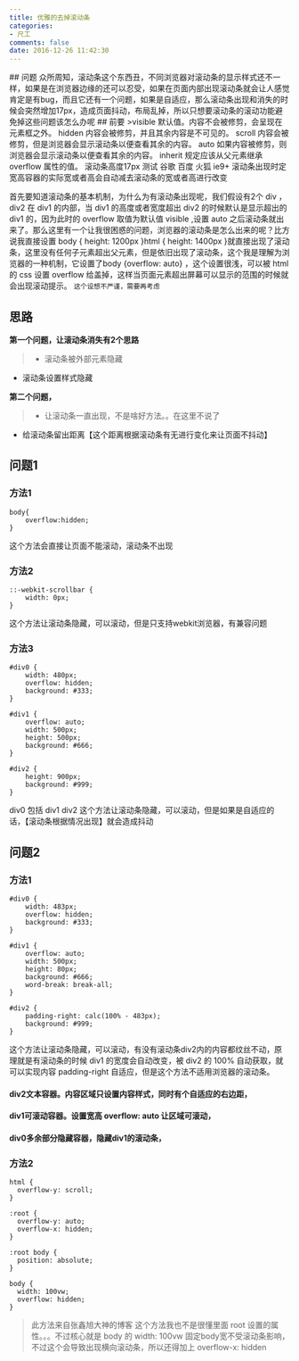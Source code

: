 ```yaml
---
title: 优雅的去掉滚动条
categories:
- 尺工
comments: false
date: 2016-12-26 11:42:30
---
```

<p></p>
<!-- more -->
## 问题
众所周知，滚动条这个东西丑，不同浏览器对滚动条的显示样式还不一样，如果是在浏览器边缘的还可以忍受，如果在页面内部出现滚动条就会让人感觉肯定是有bug，而且它还有一个问题，如果是自适应，那么滚动条出现和消失的时候会突然增加17px，造成页面抖动，布局乱掉，所以只想要滚动条的滚动功能避免掉这些问题该怎么办呢
## 前要
>visible	默认值。内容不会被修剪，会呈现在元素框之外。
hidden	内容会被修剪，并且其余内容是不可见的。
scroll	内容会被修剪，但是浏览器会显示滚动条以便查看其余的内容。
auto	如果内容被修剪，则浏览器会显示滚动条以便查看其余的内容。
inherit	规定应该从父元素继承 overflow 属性的值。
滚动条高度17px 测试 谷歌 百度 火狐 ie9+
滚动条出现时定宽高容器的实际宽或者高会自动减去滚动条的宽或者高进行改变

首先要知道滚动条的基本机制，为什么为有滚动条出现呢，我们假设有2个 div ，div2 在 div1 的内部，当 div1 的高度或者宽度超出 div2 的时候默认是显示超出的 div1 的，因为此时的 overflow 取值为默认值 visible ,设置 auto 之后滚动条就出来了。那么这里有一个让我很困惑的问题，浏览器的滚动条是怎么出来的呢？比方说我直接设置 body { height: 1200px }html { height: 1400px }就直接出现了滚动条，这里没有任何子元素超出父元素，但是依旧出现了滚动条，这个我是理解为浏览器的一种机制，它设置了body {overflow: auto} ，这个设置很浅，可以被 html 的 css 设置 overflow 给盖掉，这样当页面元素超出屏幕可以显示的范围的时候就会出现滚动提示。
`这个设想不严谨，需要再考虑`
## 思路
**第一个问题，让滚动条消失有2个思路**
>- 滚动条被外部元素隐藏
- 滚动条设置样式隐藏

**第二个问题，**
>- 让滚动条一直出现，不是啥好方法。。在这里不说了
- 给滚动条留出距离【这个距离根据滚动条有无进行变化来让页面不抖动】

## 问题1

### 方法1
```
body{
	overflow:hidden;
}
```
这个方法会直接让页面不能滚动，滚动条不出现
### 方法2
```
::-webkit-scrollbar {
	width: 0px;
}
```
这个方法让滚动条隐藏，可以滚动，但是只支持webkit浏览器，有兼容问题
### 方法3
```
#div0 {
	width: 480px;
	overflow: hidden;
	background: #333;
}

#div1 {
	overflow: auto;
	width: 500px;
	height: 500px;
	background: #666;
}

#div2 {
	height: 900px;
	background: #999;
}
```
div0 包括 div1 div2
这个方法让滚动条隐藏，可以滚动，但是如果是自适应的话，【滚动条根据情况出现】就会造成抖动

## 问题2
### 方法1
```
#div0 {
	width: 483px;
	overflow: hidden;
	background: #333;
}

#div1 {
	overflow: auto;
	width: 500px;
	height: 80px;
	background: #666;
	word-break: break-all;
}

#div2 {
	padding-right: calc(100% - 483px);
	background: #999;
}
```
这个方法让滚动条隐藏，可以滚动，有没有滚动条div2内的内容都纹丝不动，原理就是有滚动条的时候 div1 的宽度会自动改变，被 div2 的 100% 自动获取，就可以实现内容 padding-right 自适应，但是这个方法不适用浏览器的滚动条。
#### div2文本容器。内容区域只设置内容样式，同时有个自适应的右边距，
#### div1可滚动容器。设置宽高 overflow: auto 让区域可滚动，
#### div0多余部分隐藏容器，隐藏div1的滚动条，
### 方法2
```
html {
  overflow-y: scroll;
}

:root {
  overflow-y: auto;
  overflow-x: hidden;
}

:root body {
  position: absolute;
}

body {
  width: 100vw;
  overflow: hidden;
}
```
> 此方法来自张鑫旭大神的博客
这个方法我也不是很懂里面 root 设置的属性。。。不过核心就是 body 的 width: 100vw 固定body宽不受滚动条影响，不过这个会导致出现横向滚动条，所以还得加上 overflow-x: hidden 

